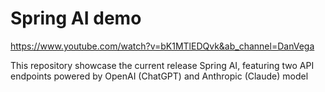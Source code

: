 # Spring AI demo
https://www.youtube.com/watch?v=bK1MTlEDQvk&ab_channel=DanVega

This repository showcase the current release Spring AI, featuring two API endpoints powered by OpenAI (ChatGPT) and Anthropic (Claude) model

